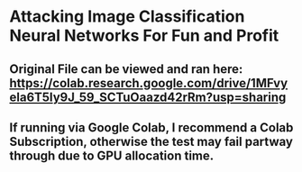 # Attacking Image Classification Neural Networks For Fun and Profit
## Original File can be viewed and ran here: https://colab.research.google.com/drive/1MFvyela6T5Iy9J_59_SCTuOaazd42rRm?usp=sharing
## If running via Google Colab, I recommend a Colab Subscription, otherwise the test may fail partway through due to GPU allocation time. 
